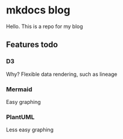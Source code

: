 # mkdocs blog
Hello. This is a repo for my blog

## Features todo
### D3
Why? Flexible data rendering, such as lineage

### Mermaid
Easy graphing

### PlantUML
Less easy graphing
